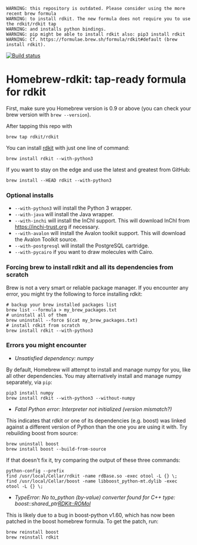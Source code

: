 ```
WARNING: this repository is outdated. Please consider using the more recent brew formula
WARNING: to install rdkit. The new formula does not require you to use the rdkit/rdkit tap
WARNING: and installs python bindings.
WARNING: pip might be able to install rdkit also: pip3 install rdkit
WARNING: Cf. https://formulae.brew.sh/formula/rdkit#default (brew install rdkit).
```

[![Build status](https://travis-ci.org/rdkit/homebrew-rdkit.svg)](https://travis-ci.org/rdkit/homebrew-rdkit)

# Homebrew-rdkit: tap-ready formula for rdkit

First, make sure you Homebrew version is 0.9 or above (you can check your brew version with `brew --version`).

After tapping this repo with

    brew tap rdkit/rdkit

You can install [rdkit](http://rdkit.org) with just one line of command:

    brew install rdkit --with-python3

If you want to stay on the edge and use the latest and greatest from GitHub:

    brew install --HEAD rdkit --with-python3

### Optional installs

- `--with-python3` will install the Python 3 wrapper.
- `--with-java` will install the Java wrapper.
- `--with-inchi` will install the InChI support. This will download InChI from https://inchi-trust.org if necessary.
- `--with-avalon` will install the Avalon toolkit support. This will download the Avalon Toolkit source.
- `--with-postgresql` will install the PostgreSQL cartridge.
- `--with-pycairo` if you want to draw molecules with Cairo.

### Forcing brew to install rdkit and all its dependencies from scratch

Brew is not a very smart or reliable package manager.
If you encounter any error, you might try the following to force installing
rdkit:

    # backup your brew installed packages list
    brew list --formula > my_brew_packages.txt
    # uninstall all of them
    brew uninstall --force $(cat my_brew_packages.txt)
    # install rdkit from scratch
    brew install rdkit --with-python3

### Errors you might encounter

- *Unsatisfied dependency: numpy*

By default, Homebrew will attempt to install and manage numpy for you, like all other dependencies. You may alternatively install and manage numpy separately, via `pip`:

    pip3 install numpy
    brew install rdkit --with-python3 --without-numpy

- *Fatal Python error: Interpreter not initialized (version mismatch?)*

This indicates that rdkit or one of its dependencies (e.g. boost) was linked
against a different version of Python than the one you are using it with.
Try rebuilding boost from source:

    brew uninstall boost
    brew install boost --build-from-source

If that doesn't fix it, try comparing the output of these three commands:

    python-config --prefix
    find /usr/local/Cellar/rdkit -name rdBase.so -exec otool -L {} \;
    find /usr/local/Cellar/boost -name libboost_python-mt.dylib -exec otool -L {} \;

- *TypeError: No to_python (by-value) converter found for C++ type: boost::shared_ptr<RDKit::ROMol>*

This is likely due to a bug in boost-python v1.60, which has now been patched in the boost homebrew formula. To get the patch, run:

    brew reinstall boost
    brew reinstall rdkit
